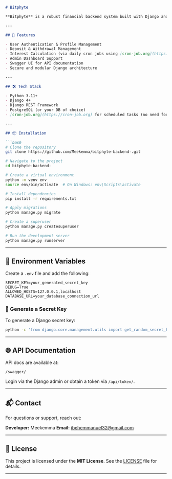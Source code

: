 

````markdown
# Bitphyte

**Bitphyte** is a robust financial backend system built with Django and Django REST Framework. It handles core functionalities like user management, wallet operations, deposits, withdrawals, and interest accrual via scheduled cron jobs. Designed with scalability, security, and flexibility in mind, it powers financial applications with ease.

---

## 🚀 Features

- User Authentication & Profile Management  
- Deposit & Withdrawal Management  
- Interest Calculation (via daily cron jobs using [cron-job.org](https://cron-job.org))  
- Admin Dashboard Support  
- Swagger UI for API documentation  
- Secure and modular Django architecture  

---

## 🛠 Tech Stack

- Python 3.11+
- Django 4+
- Django REST Framework
- PostgreSQL (or your DB of choice)
- [cron-job.org](https://cron-job.org) for scheduled tasks (no need for Redis/Celery)

---

## 📦 Installation

```bash
# Clone the repository
git clone https://github.com/Meekemma/bitphyte-backend-.git

# Navigate to the project
cd bitphyte-backend-

# Create a virtual environment
python -m venv env
source env/bin/activate  # On Windows: env\Scripts\activate

# Install dependencies
pip install -r requirements.txt

# Apply migrations
python manage.py migrate

# Create a superuser
python manage.py createsuperuser

# Run the development server
python manage.py runserver
````

---

## 🔐 Environment Variables

Create a `.env` file and add the following:

```env
SECRET_KEY=your_generated_secret_key
DEBUG=True
ALLOWED_HOSTS=127.0.0.1,localhost
DATABASE_URL=your_database_connection_url
```

### 🔑 Generate a Secret Key

To generate a Django secret key:

```bash
python -c 'from django.core.management.utils import get_random_secret_key; print(get_random_secret_key())'
```

---

## 🌐 API Documentation

API docs are available at:

```
/swagger/
```

Login via the Django admin or obtain a token via `/api/token/`.

---

## 📬 Contact

For questions or support, reach out:

**Developer:** Meekemma
**Email:** [ibehemmanuel32@gmail.com](mailto:ibehemmanuel32@gmail.com)

---

## 📝 License

This project is licensed under the **MIT License**.
See the [LICENSE](LICENSE) file for details.

---
